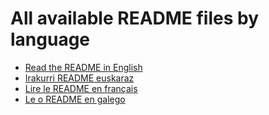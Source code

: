 # All available README files by language

- [Read the README in English](README.md)
- [Irakurri README euskaraz](README_eu.md)
- [Lire le README en français](README_fr.md)
- [Le o README en galego](README_gl.md)

